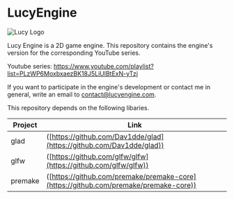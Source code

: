 # LucyEngine

![Lucy Logo](https://lucyengine.com/lucy_small.png)

Lucy Engine is a 2D game engine.
This repository contains the engine's version for the corresponding YouTube series.

Youtube series: https://www.youtube.com/playlist?list=PLzWP6MoxbxaezBK18J5LiUlBtExN-yTzj

If you want to participate in the engine's development or contact me in general, write an email to
contact@lucyengine.com.

This repository depends on the following libaries.

| Project    | Link                                                                                 |
|------------|--------------------------------------------------------------------------------------|
| glad       | ([https://github.com/Dav1dde/glad](https://github.com/Dav1dde/glad))                 |
| glfw       | ([https://github.com/glfw/glfw](https://github.com/glfw/glfw))                       |
| premake    | ([https://github.com/premake/premake-core](https://github.com/premake/premake-core)) |
